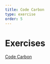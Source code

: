 ```yaml
---
title: Code Carbon
type: exercise
order: 5
---
```


# Exercises

[Code Carbon](https://codecarbon.io/)